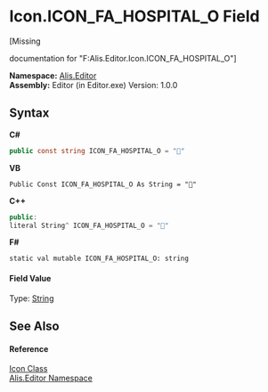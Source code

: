 # Icon.ICON_FA_HOSPITAL_O Field
 

\[Missing <summary> documentation for "F:Alis.Editor.Icon.ICON_FA_HOSPITAL_O"\]

**Namespace:**&nbsp;<a href="b150ade4-39de-a232-5f06-d3cdc1b2c538">Alis.Editor</a><br />**Assembly:**&nbsp;Editor (in Editor.exe) Version: 1.0.0

## Syntax

**C#**<br />
``` C#
public const string ICON_FA_HOSPITAL_O = ""
```

**VB**<br />
``` VB
Public Const ICON_FA_HOSPITAL_O As String = ""
```

**C++**<br />
``` C++
public:
literal String^ ICON_FA_HOSPITAL_O = ""
```

**F#**<br />
``` F#
static val mutable ICON_FA_HOSPITAL_O: string
```


#### Field Value
Type: <a href="https://docs.microsoft.com/dotnet/api/system.string" target="_blank">String</a>

## See Also


#### Reference
<a href="cc0f883c-67f8-f772-c6d7-a60b129f22a7">Icon Class</a><br /><a href="b150ade4-39de-a232-5f06-d3cdc1b2c538">Alis.Editor Namespace</a><br />